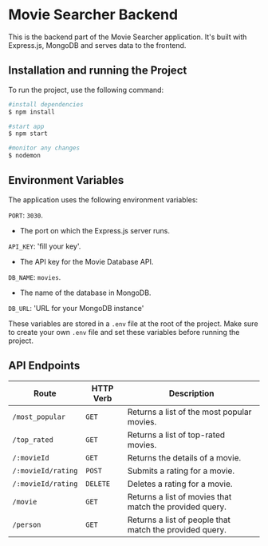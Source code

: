 # Movie Searcher Backend

This is the backend part of the Movie Searcher application. It's built with Express.js, MongoDB and serves data to the frontend.

## Installation and running the Project

To run the project, use the following command:

```bash
#install dependencies
$ npm install

#start app
$ npm start

#monitor any changes
$ nodemon
```

## Environment Variables

The application uses the following environment variables:

`PORT`: `3030`.
- The port on which the Express.js server runs.

`API_KEY`: 'fill your key'.
- The API key for the Movie Database API.

`DB_NAME`: `movies`.
- The name of the database in MongoDB.

`DB_URL`: 'URL for your MongoDB instance'

These variables are stored in a `.env` file at the root of the project. Make sure to create your own `.env` file and set these variables before running the project.


## API Endpoints

| Route | HTTP Verb | Description |
|-------|-----------|-------------|
| `/most_popular` | `GET` | Returns a list of the most popular movies. |
| `/top_rated` | `GET` | Returns a list of top-rated movies. |
| `/:movieId` | `GET` | Returns the details of a movie. |
| `/:movieId/rating` | `POST` | Submits a rating for a movie. |
| `/:movieId/rating` | `DELETE` | Deletes a rating for a movie. |
| `/movie` | `GET` | Returns a list of movies that match the provided query. |
| `/person` | `GET` | Returns a list of people that match the provided query. |